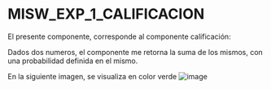 # MISW_EXP_1_CALIFICACION

El presente componente, corresponde al componente calificación:

Dados dos numeros, el componente me retorna la suma de los mismos, con una probabilidad definida en el mismo.

En la siguiente imagen, se visualiza en color verde
![image](https://github.com/MISO-Arquitectura/MISW_EXP_1_CALIFICACION/assets/54864717/172265d3-f99c-484c-bffe-b18c3896f8a7)
